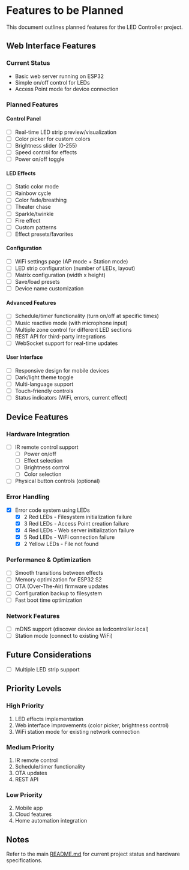 # Features to be Planned

This document outlines planned features for the LED Controller project.

## Web Interface Features

### Current Status
- Basic web server running on ESP32
- Simple on/off control for LEDs
- Access Point mode for device connection

### Planned Features

#### Control Panel
- [ ] Real-time LED strip preview/visualization
- [ ] Color picker for custom colors
- [ ] Brightness slider (0-255)
- [ ] Speed control for effects
- [ ] Power on/off toggle

#### LED Effects
- [ ] Static color mode
- [ ] Rainbow cycle
- [ ] Color fade/breathing
- [ ] Theater chase
- [ ] Sparkle/twinkle
- [ ] Fire effect
- [ ] Custom patterns
- [ ] Effect presets/favorites

#### Configuration
- [ ] WiFi settings page (AP mode + Station mode)
- [ ] LED strip configuration (number of LEDs, layout)
- [ ] Matrix configuration (width x height)
- [ ] Save/load presets
- [ ] Device name customization

#### Advanced Features
- [ ] Schedule/timer functionality (turn on/off at specific times)
- [ ] Music reactive mode (with microphone input)
- [ ] Multiple zone control for different LED sections
- [ ] REST API for third-party integrations
- [ ] WebSocket support for real-time updates

#### User Interface
- [ ] Responsive design for mobile devices
- [ ] Dark/light theme toggle
- [ ] Multi-language support
- [ ] Touch-friendly controls
- [ ] Status indicators (WiFi, errors, current effect)

## Device Features

### Hardware Integration
- [ ] IR remote control support
  - [ ] Power on/off
  - [ ] Effect selection
  - [ ] Brightness control
  - [ ] Color selection
- [ ] Physical button controls (optional)

### Error Handling
- [x] Error code system using LEDs
  - [x] 2 Red LEDs - Filesystem initialization failure
  - [x] 3 Red LEDs - Access Point creation failure
  - [x] 4 Red LEDs - Web server initialization failure
  - [x] 5 Red LEDs - WiFi connection failure
  - [x] 2 Yellow LEDs - File not found

### Performance & Optimization
- [ ] Smooth transitions between effects
- [ ] Memory optimization for ESP32 S2
- [ ] OTA (Over-The-Air) firmware updates
- [ ] Configuration backup to filesystem
- [ ] Fast boot time optimization

### Network Features
- [ ] mDNS support (discover device as ledcontroller.local)
- [ ] Station mode (connect to existing WiFi)

## Future Considerations

- [ ] Multiple LED strip support

## Priority Levels

### High Priority
1. LED effects implementation
2. Web interface improvements (color picker, brightness control)
3. WiFi station mode for existing network connection

### Medium Priority
1. IR remote control
2. Schedule/timer functionality
3. OTA updates
4. REST API

### Low Priority
2. Mobile app
3. Cloud features
4. Home automation integration

## Notes

Refer to the main [README.md](../README.md) for current project status and hardware specifications.
